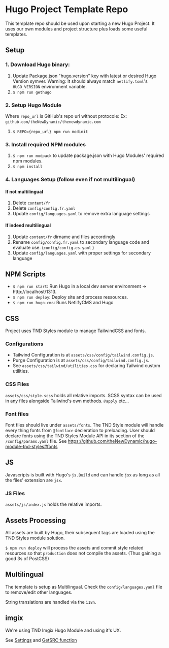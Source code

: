 # Hugo Project Template Repo

This template repo should be used upon starting a new Hugo Project. It uses our own modules and project structure plus loads some useful templates.

## Setup

### 1. Download Hugo binary:
1. Update Package.json "hugo.version" key with latest or desired Hugo Version symver. Warning: It should always match `netlify.toml`'s `HUGO_VERSION` environment variable.
2. `$ npm run gethugo`

### 2. Setup Hugo Module
Where `repo_url` is GitHub's repo url without protocole: Ex: `github.com/theNewDynamic/thenewdynamic.com` 
1. `$ REPO={repo_url} npm run modinit`

### 3. Install required NPM modules
1. `$ npm run modpack` to update package.json with Hugo Modules' required npm modules.
2. `$ npm install`

### 4. Languages Setup (follow even if not multilingual)

#### If not multilingual
1. Delete `content/fr`
2. Delete `config/config.fr.yaml`
3. Update `config/languages.yaml` to remove extra language settings

#### If indeed multilingual
1. Update `content/fr` dirname and files accordingly
2. Rename `config/config.fr.yaml` to secondary language code and evaluate use. (`config/config.es.yaml` )
3. Update `config/languages.yaml` with proper settings for secondary language

## NPM Scripts

- `$ npm run start`: Run Hugo in a local dev server environment -> http://localhost/1313.
- `$ npm run deploy`: Deploy site and process ressources.
- `$ npm run hugo-cms`: Runs NetlifyCMS and Hugo

## CSS

Project uses TND Styles module to manage TailwindCSS and fonts.

### Configurations

- Tailwind Configuration is at `assets/css/config/tailwind.config.js`.
- Purge Configuration is at `assets/css/config/tailwind.config.js`.
- See `assets/css/tailwind/utilities.css` for declaring Tailwind custom utilities.

### CSS Files
`assets/css/style.scss` holds all relative imports. 
SCSS syntax can be used in any files alongside Tailwind's own methods. `@apply` etc...

### Font files
Font files should live under `assets/fonts`. The TND Style module will handle every thing fonts from `@fontface` decleration to preloading.
User should declare fonts using the TND Styles Module API in its section of the `/config/params.yaml` file. See https://github.com/theNewDynamic/hugo-module-tnd-styles#fonts

## JS
Javascripts is built with Hugo's `js.Build` and can handle `jsx` as long as all the files' extension are `jsx`.

### JS Files
`assets/js/index.js` holds the relative imports.

## Assets Processing

All assets are built by Hugo, their subsequent tags are loaded using the TND Styles module solution.

`$ npm run deploy` will process the assets and commit style related resources so that `production` does not compile the assets. (Thus gaining a good 3s of PostCSS)

## Multilingual

The template is setup as Multilingual. Check the `config/languages.yaml` file to remove/edit other languages.

String translations are handled via the `i18n`.

## imgix

We're using TND Imgix Hugo Module and using it's UX.

See [Settings](https://github.com/theNewDynamic/hugo-module-tnd-imgix#settings) and [GetSRC function](https://github.com/theNewDynamic/hugo-module-tnd-imgix#getsrc)
